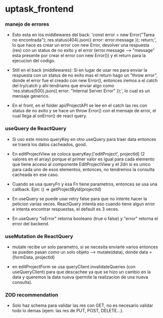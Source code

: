 # uptask_frontend

### manejo de errores

- Esto esta en los middlewares del back:
  'const error = new Error("Tarea no encontrada");
  res.status(404).json({ error: error.message });
  return;', lo que hace es crear un error con new Error, devolver una respuesta (res) con un status de no exito y el error (error.message --> "message" esta presente por crear el error con new Error()) y el return para la ejecucion del codigo.

- Still en el back (middlewares): Si en lugar de usar res para enviar la respuesta con un status de no exito mas el return hago un "throw error", donde el error fue el creado con new Error(), entonces iremos a el catch del try/catch y ahí tendriams que enviar algo como 'res.status(500).json({ error: "Internal Server Error" });', lo cual es un mensaje generico.

- En el front, en el folder api/ProjectAPI se lee en el catch las res con status de no exito y se hace un throw Error() con el mensaje de error, el cual llega al onError() de react query.

### useQuery de ReactQuery

- Si uso este mismo queryKey en otro useQuery para traer data entonces se traerá los datos cacheados, good.

- En editProjectView se coloca queryKey:['editProject', projectId] (2 valores en el array) porque el primer valor es igual para cada elemento que tiene acceso al componente EditProjectView y el 2dn si es unico para cada uno de esos elementos, entonces, no tendremos la consulta cacheada en ese caso.

- Cuando se usa queryFn y esa Fn tiene parametros, entonces se usa una callback. Ejm: () => getProjectById(projectId)

- En useQuery se puede usar retry false para que no intente hacer la peticion varias veces. ReactQuery intenta eso cuando tiene algun error e intenta encontrar respuestas, el default es 3 veces.

- En useQuery "isError" retorna booleano (true o false) y "error" retorna el error del backend.

### useMutation de ReactQuery

- mutate recibe un solo parametro, si se necesita enviarle varios entonces se pueden pasan como un solo objeto --> mutate(data), donde data ={formData, projectId}

- en editProjectForm se usa queryClient.invalidateQueries (con useQueryClient) para que descachee ya que se hizo un cambio en la data y queremos la data nueva (permite la realizacion de una nueva consulta).

### ZOD recommendation

- Solo haz schema para validar las res con GET, no es necesario validar todo lo demas (ejem: las res de PUT, POST, DELETE...).
